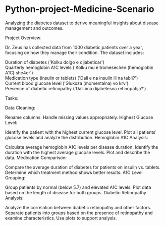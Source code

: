 # Python-project-Medicine-Scenario
Analyzing the diabetes dataset to derive meaningful insights about disease management and outcomes.

Project Overview:

Dr. Zeus has collected data from 1000 diabetic patients over a year, focusing on how they manage their condition. The dataset includes:

Duration of diabetes ('Kolku dolgo e dijabeticar')<br>
Quarterly hemoglobin A1C levels ('Kolku mu e tromesechen (hemoglobin A1C) she4er')<br>
Medication type (insulin or tablets) ('Dali e na insulin ili na tabli?')<br>
Current blood glucose level ('Glukoza (momentalna) vo krv')<br>
Presence of diabetic retinopathy ('Dali ima dijabetesna retinopatija?')<br>

Tasks:

Data Cleaning:

Rename columns.
Handle missing values appropriately.
Highest Glucose Level:

Identify the patient with the highest current glucose level.
Plot all patients' glucose levels and analyze the distribution.
Hemoglobin A1C Analysis:

Calculate average hemoglobin A1C levels per disease duration.
Identify the duration with the highest average glucose levels.
Plot and describe the data.
Medication Comparison:

Compare the average duration of diabetes for patients on insulin vs. tablets.
Determine which treatment method shows better results.
A1C Level Grouping:

Group patients by normal (below 5.7) and elevated A1C levels.
Plot data based on the length of disease for both groups.
Diabetic Retinopathy Analysis:

Analyze the correlation between diabetic retinopathy and other factors.
Separate patients into groups based on the presence of retinopathy and examine characteristics.
Use plots to support analysis.
